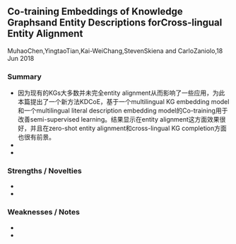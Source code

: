 ## Co-training Embeddings of Knowledge Graphsand Entity Descriptions forCross-lingual Entity Alignment
MuhaoChen,YingtaoTian,Kai-WeiChang,StevenSkiena and CarloZaniolo,18 Jun 2018
### Summary
* 因为现有的KGs大多数并未完全entity alignment从而影响了一些应用，为此本篇提出了一个新方法KDCoE，基于一个multilingual KG embedding model和一个multilingual literal description embedding model的Co-training用于改善semi-supervised learning。结果显示在entity alignment这方面效果很好，并且在zero-shot entity alignment和cross-lingual KG completion方面也很有前景。
* 
* 
### Strengths / Novelties
* 
* 
### Weaknesses / Notes
* 
* 
